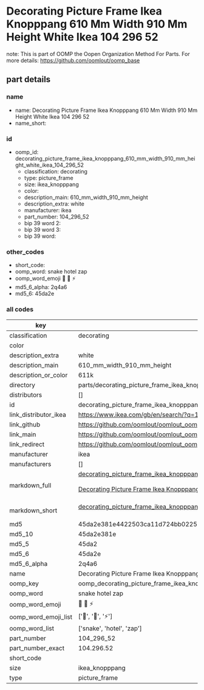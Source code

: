 # Decorating Picture Frame Ikea Knopppang 610 Mm Width 910 Mm Height White Ikea 104 296 52  

note: This is part of OOMP the Oopen Organization Method For Parts. For more details: https://github.com/oomlout/oomp_base

##  part details
  







### name
* name: Decorating Picture Frame Ikea Knopppang 610 Mm Width 910 Mm Height White Ikea 104 296 52
* name_short: 
### id
* oomp_id: decorating_picture_frame_ikea_knopppang_610_mm_width_910_mm_height_white_ikea_104_296_52
  * classification: decorating
  * type: picture_frame
  * size: ikea_knopppang
  * color: 
  * description_main: 610_mm_width_910_mm_height
  * description_extra: white
  * manufacturer: ikea
  * part_number: 104_296_52
  * bip 39 word 2: 
  * bip 39 word 3: 
  * bip 39 word: 

### other_codes
* short_code: 
* oomp_word: snake hotel zap
* oomp_word_emoji :snake: :hotel: :zap:
* md5_6_alpha: 2q4a6
* md5_6: 45da2e









### all codes 
| key | value |  
| --- | --- |  
| classification | decorating |  
| color |  |  
| description_extra | white |  
| description_main | 610_mm_width_910_mm_height |  
| description_or_color | 611k |  
| directory | parts/decorating_picture_frame_ikea_knopppang_610_mm_width_910_mm_height_white_ikea_104_296_52 |  
| distributors | [] |  
| id | decorating_picture_frame_ikea_knopppang_610_mm_width_910_mm_height_white_ikea_104_296_52 |  
| link_distributor_ikea | https://www.ikea.com/gb/en/search/?q=104.296.52 |  
| link_github | https://github.com/oomlout/oomlout_oomp_version_1_messy/tree/main/parts/decorating_picture_frame_ikea_knopppang_610_mm_width_910_mm_height_white_ikea_104_296_52 |  
| link_main | https://github.com/oomlout/oomlout_oomp_version_1_messy/tree/main/parts/decorating_picture_frame_ikea_knopppang_610_mm_width_910_mm_height_white_ikea_104_296_52 |  
| link_redirect | https://github.com/oomlout/oomlout_oomp_version_1_messy/tree/main/parts/decorating_picture_frame_ikea_knopppang_610_mm_width_910_mm_height_white_ikea_104_296_52 |  
| manufacturer | ikea |  
| manufacturers | [] |  
| markdown_full | [decorating_picture_frame_ikea_knopppang_610_mm_width_910_mm_height_white_ikea_104_296_52](none)<br>[](none)<br>[Decorating Picture Frame Ikea Knopppang 610 Mm Width 910 Mm Height White Ikea 104 296 52](none)<br><br> |  
| markdown_short | [decorating_picture_frame_ikea_knopppang_610_mm_width_910_mm_height_white_ikea_104_296_52](none)<br><br> |  
| md5 | 45da2e381e4422503ca11d724bb02252 |  
| md5_10 | 45da2e381e |  
| md5_5 | 45da2 |  
| md5_6 | 45da2e |  
| md5_6_alpha | 2q4a6 |  
| name | Decorating Picture Frame Ikea Knopppang 610 Mm Width 910 Mm Height White Ikea 104 296 52 |  
| oomp_key | oomp_decorating_picture_frame_ikea_knopppang_610_mm_width_910_mm_height_white_ikea_104_296_52 |  
| oomp_word | snake hotel zap |  
| oomp_word_emoji | :snake: :hotel: :zap: |  
| oomp_word_emoji_list | [':snake:', ':hotel:', ':zap:'] |  
| oomp_word_list | ['snake', 'hotel', 'zap'] |  
| part_number | 104_296_52 |  
| part_number_exact | 104.296.52 |  
| short_code |  |  
| size | ikea_knopppang |  
| type | picture_frame |  
